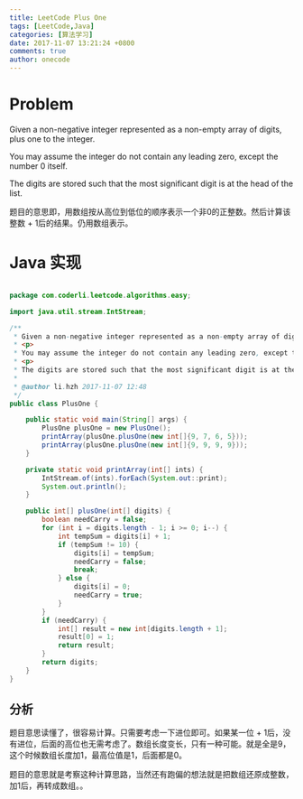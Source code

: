 ```yaml
---
title: LeetCode Plus One
tags: [LeetCode,Java]
categories: [算法学习]
date: 2017-11-07 13:21:24 +0800
comments: true
author: onecode
---
```

# Problem

Given a non-negative integer represented as a non-empty array of digits, plus one to the integer.

You may assume the integer do not contain any leading zero, except the number 0 itself.

The digits are stored such that the most significant digit is at the head of the list.

题目的意思即，用数组按从高位到低位的顺序表示一个非0的正整数。然后计算该整数 + 1后的结果。仍用数组表示。


<!--break-->

# Java 实现

``` java

package com.coderli.leetcode.algorithms.easy;

import java.util.stream.IntStream;

/**
 * Given a non-negative integer represented as a non-empty array of digits, plus one to the integer.
 * <p>
 * You may assume the integer do not contain any leading zero, except the number 0 itself.
 * <p>
 * The digits are stored such that the most significant digit is at the head of the list.
 *
 * @author li.hzh 2017-11-07 12:48
 */
public class PlusOne {

    public static void main(String[] args) {
        PlusOne plusOne = new PlusOne();
        printArray(plusOne.plusOne(new int[]{9, 7, 6, 5}));
        printArray(plusOne.plusOne(new int[]{9, 9, 9, 9}));
    }

    private static void printArray(int[] ints) {
        IntStream.of(ints).forEach(System.out::print);
        System.out.println();
    }

    public int[] plusOne(int[] digits) {
        boolean needCarry = false;
        for (int i = digits.length - 1; i >= 0; i--) {
            int tempSum = digits[i] + 1;
            if (tempSum != 10) {
                digits[i] = tempSum;
                needCarry = false;
                break;
            } else {
                digits[i] = 0;
                needCarry = true;
            }
        }
        if (needCarry) {
            int[] result = new int[digits.length + 1];
            result[0] = 1;
            return result;
        }
        return digits;
    }
}

```

## 分析

题目意思读懂了，很容易计算。只需要考虑一下进位即可。如果某一位 + 1后，没有进位，后面的高位也无需考虑了。数组长度变长，只有一种可能。就是全是9，这个时候数组长度加1，最高位值是1，后面都是0。

题目的意思就是考察这种计算思路，当然还有跑偏的想法就是把数组还原成整数，加1后，再转成数组。。